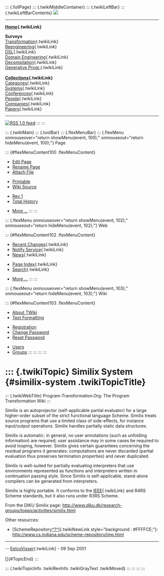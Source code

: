 ::: {.fullPage}
::: {.twikiMiddleContainer}
::: {.twikiLeftBar}
::: {.twikiLeftBarContents}
![](../pub/transformation.gif)

------------------------------------------------------------------------

**[Home](WebHome){.twikiLink}**

**Surveys**\
[Transformation](ProgramTransformation){.twikiLink}\
[Reengineering](ReengineeringWiki){.twikiLink}\
[DSL](DomainSpecificLanguages){.twikiLink}\
[Domain Engineering](DomainEngineering){.twikiLink}\
[Decompilation](DeCompilation){.twikiLink}\
[Generative Progr.](GenerativeProgrammingWiki){.twikiLink}\
\
**[Collections](CategoryCollection){.twikiLink}**\
[Categories](CategoryCategory){.twikiLink}\
[Systems](TransformationSystems){.twikiLink}\
[Conferences](TransformationConferences){.twikiLink}\
[People](TransformationPeople){.twikiLink}\
[Companies](TransformationCompanies){.twikiLink}\
[Papers](CategoryPaper){.twikiLink}

------------------------------------------------------------------------

[![](../pub/rss.gif "RSS 1.0 feed")](WebRss@skin=rss)
:::
:::

::: {.twikiMain}
::: {.toolBar}
::: {.flexMenuBar}
::: {.flexMenu onmouseover="return showMenu(event, 100);" onmouseout="return hideMenu(event, 100);"}
Page

::: {#flexMenuContent100 .flexMenuContent}
-   [Edit
    Page](http://www.program-transformation.org/edit/Transform/SimilixSystem?t=1536826334)
-   [Rename
    Page](http://www.program-transformation.org/rename/Transform/SimilixSystem)
-   [Attach
    File](http://www.program-transformation.org/attach/Transform/SimilixSystem)

<!-- -->

-   [Printable](http://www.program-transformation.org/view/Transform/SimilixSystem?skin=print.pattern)
-   [Wiki
    Source](http://www.program-transformation.org/view/Transform/SimilixSystem?skin=text&raw=on&contenttype=text/plain)

<!-- -->

-   [Rev
    1](http://www.program-transformation.org/view/Transform/SimilixSystem?rev=1.1)
-   [Total
    History](http://www.program-transformation.org/rdiff/Transform/SimilixSystem)

<!-- -->

-   [More
    \...](http://www.program-transformation.org/oops/Transform/SimilixSystem?template=oopsmore&param1=1.1&param2=1.1)
:::
:::

::: {.flexMenu onmouseover="return showMenu(event, 102);" onmouseout="return hideMenu(event, 102);"}
Web

::: {#flexMenuContent102 .flexMenuContent}
-   [Recent Changes](WebChanges){.twikiLink}
-   [Notify Service](WebNotify){.twikiLink}
-   [News](WebNews){.twikiLink}

<!-- -->

-   [Page Index](WebIndex){.twikiLink}
-   [Search](WebSearch){.twikiLink}

<!-- -->

-   [More
    \...](http://www.program-transformation.org/oops/Transform/SimilixSystem?template=oopsmore&param1=1.1&param2=1.1)
:::
:::

::: {.flexMenu onmouseover="return showMenu(event, 103);" onmouseout="return hideMenu(event, 103);"}
Wiki

::: {#flexMenuContent103 .flexMenuContent}
-   [About
    TWiki](http://www.program-transformation.org/view/TWiki/WebHome)
-   [Text
    Formatting](http://www.program-transformation.org/view/TWiki/TextFormattingRules)

<!-- -->

-   [Registration](http://www.program-transformation.org/view/TWiki/TWikiRegistration)
-   [Change
    Password](http://www.program-transformation.org/view/TWiki/ChangePassword)
-   [Reset
    Password](http://www.program-transformation.org/view/TWiki/ResetPassword)

<!-- -->

-   [Users](http://www.program-transformation.org/view/Main/TWikiUsers)
-   [Groups](http://www.program-transformation.org/view/Main/TWikiGroups)
:::
:::
:::
:::

::: {.twikiTopic}
Similix System {#similix-system .twikiTopicTitle}
==============

::: {.twikiWebTitle}
Program-Transformation.Org: The Program Transformation Wiki
:::

Similix is an autoprojector (self-applicable partial evaluator) for a
large higher-order subset of the strict functional language Scheme.
Similix treats source programs that use a limited class of side-effects,
for instance input/output operations. Similix handles partially static
data structures.

Similix is automatic: in general, no user annotations (such as unfolding
information) are required; user assistance may in some cases be required
to avoid looping, however. Similix gives certain guarantees concerning
the residual programs it generates: computations are never discarded
(partial evaluation thus preserves termination properties) and never
duplicated.

Similix is well-suited for partially evaluating interpreters that use
environments represented as functions and interpreters written in
continuation passing style. Since Similix is self-applicable,
stand-alone compilers can be generated from interpreters.

Similix is highly portable. It conforms to the [IEEE](IEEE){.twikiLink}
and R4RS Scheme standards, but it also runs under R3RS Scheme.

From the DIKU Similix page:
<http://www.diku.dk/research-groups/topps/activities/similix.html>

Other resources:

-   [SchemeRepository[^?^](http://www.program-transformation.org/edit/Transform/SchemeRepository?topicparent=Transform.SimilixSystem)]{.twikiNewLink
    style="background : #FFFFCE;"}:
    <http://www.cs.indiana.edu/scheme-repository/imp.html>

------------------------------------------------------------------------

\-- [EelcoVisser](../Main/EelcoVisser){.twikiLink} - 09 Sep 2001\
\
[]{#TopicEnd}
:::

::: {.twikiTopicInfo .twikiRevInfo .twikiGrayText .twikiMoved}
:::
:::
:::
:::

